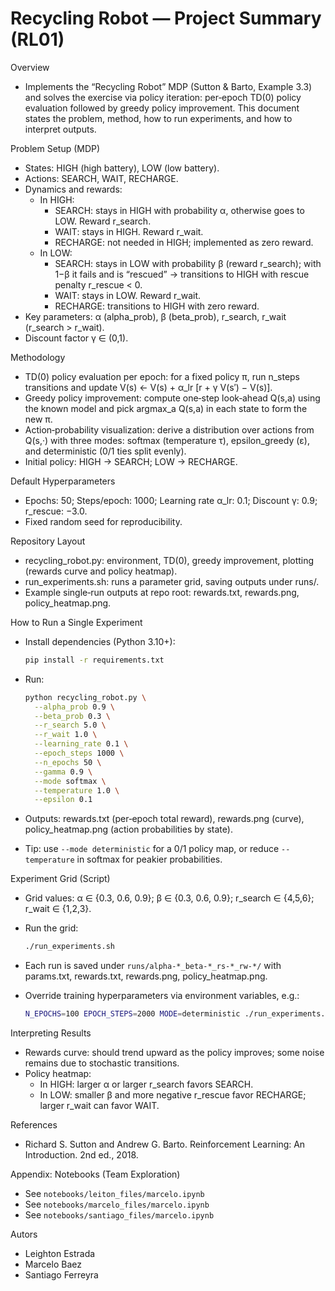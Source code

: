 # Recycling Robot — Project Summary (RL01)

Overview

- Implements the “Recycling Robot” MDP (Sutton & Barto, Example 3.3) and solves the exercise via policy iteration: per‑epoch TD(0) policy evaluation followed by greedy policy improvement. This document states the problem, method, how to run experiments, and how to interpret outputs.

Problem Setup (MDP)

- States: HIGH (high battery), LOW (low battery).
- Actions: SEARCH, WAIT, RECHARGE.
- Dynamics and rewards:
  - In HIGH:
    - SEARCH: stays in HIGH with probability α, otherwise goes to LOW. Reward r_search.
    - WAIT: stays in HIGH. Reward r_wait.
    - RECHARGE: not needed in HIGH; implemented as zero reward.
  - In LOW:
    - SEARCH: stays in LOW with probability β (reward r_search); with 1−β it fails and is “rescued” → transitions to HIGH with rescue penalty r_rescue < 0.
    - WAIT: stays in LOW. Reward r_wait.
    - RECHARGE: transitions to HIGH with zero reward.
- Key parameters: α (alpha_prob), β (beta_prob), r_search, r_wait (r_search > r_wait).
- Discount factor γ ∈ (0,1).

Methodology

- TD(0) policy evaluation per epoch: for a fixed policy π, run n_steps transitions and update V(s) ← V(s) + α_lr [r + γ V(s′) − V(s)].
- Greedy policy improvement: compute one‑step look‑ahead Q(s,a) using the known model and pick argmax_a Q(s,a) in each state to form the new π.
- Action‑probability visualization: derive a distribution over actions from Q(s,·) with three modes: softmax (temperature τ), epsilon_greedy (ε), and deterministic (0/1 ties split evenly).
- Initial policy: HIGH → SEARCH; LOW → RECHARGE.

Default Hyperparameters

- Epochs: 50; Steps/epoch: 1000; Learning rate α_lr: 0.1; Discount γ: 0.9; r_rescue: −3.0.
- Fixed random seed for reproducibility.

Repository Layout

- recycling_robot.py: environment, TD(0), greedy improvement, plotting (rewards curve and policy heatmap).
- run_experiments.sh: runs a parameter grid, saving outputs under runs/.
- Example single‑run outputs at repo root: rewards.txt, rewards.png, policy_heatmap.png.

How to Run a Single Experiment

- Install dependencies (Python 3.10+):

  ```bash
  pip install -r requirements.txt
  ```

- Run:

  ```bash
  python recycling_robot.py \
    --alpha_prob 0.9 \
    --beta_prob 0.3 \
    --r_search 5.0 \
    --r_wait 1.0 \
    --learning_rate 0.1 \
    --epoch_steps 1000 \
    --n_epochs 50 \
    --gamma 0.9 \
    --mode softmax \
    --temperature 1.0 \
    --epsilon 0.1
  ```

- Outputs: rewards.txt (per‑epoch total reward), rewards.png (curve), policy_heatmap.png (action probabilities by state).
- Tip: use `--mode deterministic` for a 0/1 policy map, or reduce `--temperature` in softmax for peakier probabilities.

Experiment Grid (Script)

- Grid values: α ∈ {0.3, 0.6, 0.9}; β ∈ {0.3, 0.6, 0.9}; r_search ∈ {4,5,6}; r_wait ∈ {1,2,3}.
- Run the grid:

  ```bash
  ./run_experiments.sh
  ```

- Each run is saved under `runs/alpha-*_beta-*_rs-*_rw-*/` with params.txt, rewards.txt, rewards.png, policy_heatmap.png.
- Override training hyperparameters via environment variables, e.g.:

  ```bash
  N_EPOCHS=100 EPOCH_STEPS=2000 MODE=deterministic ./run_experiments.sh
  ```

Interpreting Results

- Rewards curve: should trend upward as the policy improves; some noise remains due to stochastic transitions.
- Policy heatmap:
  - In HIGH: larger α or larger r_search favors SEARCH.
  - In LOW: smaller β and more negative r_rescue favor RECHARGE; larger r_wait can favor WAIT.

References

- Richard S. Sutton and Andrew G. Barto. Reinforcement Learning: An Introduction. 2nd ed., 2018.

Appendix: Notebooks (Team Exploration)

- See `notebooks/leiton_files/marcelo.ipynb` 
- See `notebooks/marcelo_files/marcelo.ipynb` 
- See `notebooks/santiago_files/marcelo.ipynb` 

Autors

- Leighton Estrada
- Marcelo Baez
- Santiago Ferreyra